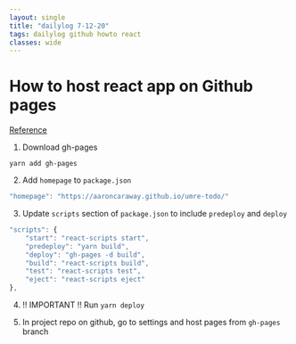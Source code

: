 ```yaml
---
layout: single
title: "dailylog 7-12-20"
tags: dailylog github howto react
classes: wide
---
```


# How to host react app on Github pages

[Reference](https://medium.com/better-programming/how-to-host-your-react-app-on-github-pages-for-free-919ad201a4cb)

1. Download gh-pages

```console
yarn add gh-pages
```

2. Add `homepage` to `package.json`

```javascript
"homepage": "https://aaroncaraway.github.io/umre-todo/"
```

3. Update `scripts` section of `package.json` to include `predeploy` and `deploy`

```javascript
"scripts": {
    "start": "react-scripts start",
    "predeploy": "yarn build",
    "deploy": "gh-pages -d build",
    "build": "react-scripts build",
    "test": "react-scripts test",
    "eject": "react-scripts eject"
},
```

4. !! IMPORTANT !! Run `yarn deploy`

5. In project repo on github, go to settings and host pages from `gh-pages` branch
